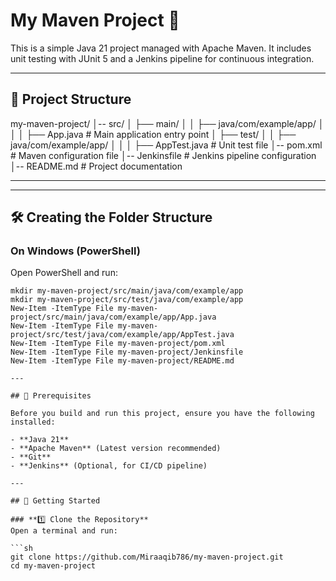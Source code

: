 # My Maven Project 🚀

This is a simple Java 21 project managed with Apache Maven. It includes unit testing with JUnit 5 and a Jenkins pipeline for continuous integration.

---

## 📂 Project Structure

my-maven-project/ │-- src/ │ ├── main/ │ │ ├── java/com/example/app/ │ │ │ ├── App.java # Main application entry point │ ├── test/ │ │ ├── java/com/example/app/ │ │ │ ├── AppTest.java # Unit test file │-- pom.xml # Maven configuration file │-- Jenkinsfile # Jenkins pipeline configuration │-- README.md # Project documentation


---

---

## 🛠 Creating the Folder Structure  

### **On Windows (PowerShell)**
Open PowerShell and run:

```
mkdir my-maven-project/src/main/java/com/example/app
mkdir my-maven-project/src/test/java/com/example/app
New-Item -ItemType File my-maven-project/src/main/java/com/example/app/App.java
New-Item -ItemType File my-maven-project/src/test/java/com/example/app/AppTest.java
New-Item -ItemType File my-maven-project/pom.xml
New-Item -ItemType File my-maven-project/Jenkinsfile
New-Item -ItemType File my-maven-project/README.md

---

## 🔧 Prerequisites

Before you build and run this project, ensure you have the following installed:

- **Java 21**  
- **Apache Maven** (Latest version recommended)  
- **Git**  
- **Jenkins** (Optional, for CI/CD pipeline)  

---

## 🚀 Getting Started

### **1️⃣ Clone the Repository**
Open a terminal and run:

```sh
git clone https://github.com/Miraaqib786/my-maven-project.git
cd my-maven-project

